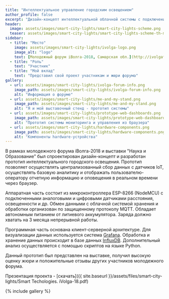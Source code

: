 ```yaml
---
title: "Интеллектуальное управление городским освещением"
author_profile: false
excerpt: "Дизайн-концепт интеллектуальной облачной системы с подключением датчиков и контроллеров IoT для мониторинга и управления городского освещения с целью энергосбережения и предотвращения аварийных ситуаций."
header:
  image: assets/images/smart-city-lights/smart-city-lights-scheme.png
  teaser: assets/images/smart-city-lights/smart-city-lights-scheme-th-min.png
sidebar:
  - title: "Место"
    image: assets/images/smart-city-lights/ivolga-logo.png
    image_alt: "logo"
    text: [Молодежный форум iВолга-2018, Самарская обл.](http://ivolgaforum.ru/)
  - title: "Роль"
    text: "Участник"
  - title: "Мой вклад"
    text: "Представил свой проект участникам и жюри форума"
gallery:
  - url: assets/images/smart-city-lights/ivolga-forum-info.png
    image_path: assets/images/smart-city-lights/ivolga-forum-info.png
    alt: "Информация о форуме"
  - url: assets/images/smart-city-lights/me-and-my-stand.png
    image_path: assets/images/smart-city-lights/me-and-my-stand.png
    alt: "Я и мой выставочный стенд - прототип системы"
  - url: assets/images/smart-city-lights/prototype-web-dashboards.png
    image_path: assets/images/smart-city-lights/prototype-web-dashboards.png
    alt: "Прототип системы мониторинга и управления из браузера"
  - url: assets/images/smart-city-lights/hardware-components.png
    image_path: assets/images/smart-city-lights/hardware-components.png
    alt: "Компоненты hardware-устройства"
---
```


В рамках молодежного форума iВолга-2018 и выставки "Наука и Образование" был спроектирован дизайн-концепт и разработан прототип интеллектуального городского освещения. Прототип позволяет осуществлять централизованный сбор данных с датчиков IoT, осуществлять базовую аналитику и отображать пользователю-оператору отчетную информацию и оповещения в реальном времени через браузер.

Аппаратная часть состоит из микроконтроллера ESP-8266 (NodeMCU) с подключенными аналоговыми и цифровыми датчиками расстояния, освещенности и др. Обмен данными с облачной системой хранения и обработки организован по защищенному протоколу MQTT. Обладает автономным питанием от литиевого аккумулятора. Заряда должно хватать на 3 месяца непрерывной работы.

Программная часть основана клиент-серверной архитектуре. Для визуализации данных используется система [Grafana](http://grafana.com). Обработка и хранение данных происходит в базе данных  [InfluxDB](http://influxdata.com). Дополнительный анализ осуществляется с помощью скриптов на языке Python.

Данный прототип был представлен на выставке, получил высокую оценку жюри и положительные отзывы других участников молодежного форума.

Презентация проекта - [скачать]({{ site.baseurl }}/assets/files/smart-city-lights/Smart Techologies. iVolga-18.pdf)

{% include gallery %}
